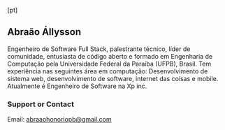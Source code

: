 [pt]

## Abraão Állysson

Engenheiro de Software Full Stack, palestrante técnico, líder de comunidade, entusiasta de código aberto e formado em Engenharia de Computação pela Universidade Federal da Paraíba (UFPB), Brasil. Tem experiência nas seguintes área em computação: Desenvolvimento de sistema web, desenvolvimento de software, internet das coisas e mobile. Atualmente é Engenheiro de Software na Xp inc.



### Support or Contact

Email: abraaohonoriopb@gmail.com
